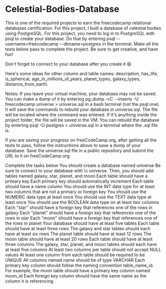 # Celestial-Bodies-Database
This is one of the required projects to earn the freecodecamp relational databases certification. For this project, I built a database of celestial bodies using PostgreSQL.
For this project, you need to log in to PostgreSQL with psql to create your database. Do that by entering psql --username=freecodecamp --dbname=postgres in the terminal. Make all the tests below pass to complete the project. Be sure to get creative, and have fun!

Don't forget to connect to your database after you create it 😄

Here's some ideas for other column and table names: description, has_life, is_spherical, age_in_millions_of_years, planet_types, galaxy_types, distance_from_earth.

Notes:
If you leave your virtual machine, your database may not be saved. You can make a dump of it by entering pg_dump -cC --inserts -U freecodecamp universe > universe.sql in a bash terminal (not the psql one). It will save the commands to rebuild your database in universe.sql. The file will be located where the command was entered. If it's anything inside the project folder, the file will be saved in the VM. You can rebuild the database by entering psql -U postgres < universe.sql in a terminal where the .sql file is.

If you are saving your progress on freeCodeCamp.org, after getting all the tests to pass, follow the instructions above to save a dump of your database. Save the universe.sql file in a public repository and submit the URL to it on freeCodeCamp.org.

Complete the tasks below
    You should create a database named universe
    Be sure to connect to your database with \c universe. Then, you should add tables named galaxy, star, planet, and moon
    Each table should have a primary key
    Each primary key should automatically increment
    Each table should have a name column
    You should use the INT data type for at least two columns that are not a primary or foreign key
    You should use the NUMERIC data type at least once
    You should use the TEXT data type at least once
    You should use the BOOLEAN data type on at least two columns
    Each "star" should have a foreign key that references one of the rows in galaxy
    Each "planet" should have a foreign key that references one of the rows in star
    Each "moon" should have a foreign key that references one of the rows in planet
    Your database should have at least five tables
    Each table should have at least three rows
    The galaxy and star tables should each have at least six rows
    The planet table should have at least 12 rows
    The moon table should have at least 20 rows
    Each table should have at least three columns
    The galaxy, star, planet, and moon tables should each have at least five columns
    At least two columns per table should not accept NULL values
    At least one column from each table should be required to be UNIQUE
    All columns named name should be of type VARCHAR
    Each primary key column should follow the naming convention table_name_id. For example, the moon table should have a primary key column named moon_id
    Each foreign key column should have the same name as the column it is referencing
